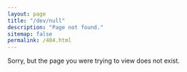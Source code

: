 ```yaml
---
layout: page
title: "/dev/null"
description: "Page not found."
sitemap: false
permalink: /404.html
---  
```


Sorry, but the page you were trying to view does not exist.
